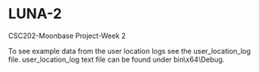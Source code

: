 # LUNA-2
CSC202-Moonbase Project-Week 2



To see example data from the user location logs see the user_location_log file.
user_location_log text file can be found under bin\x64\Debug.

